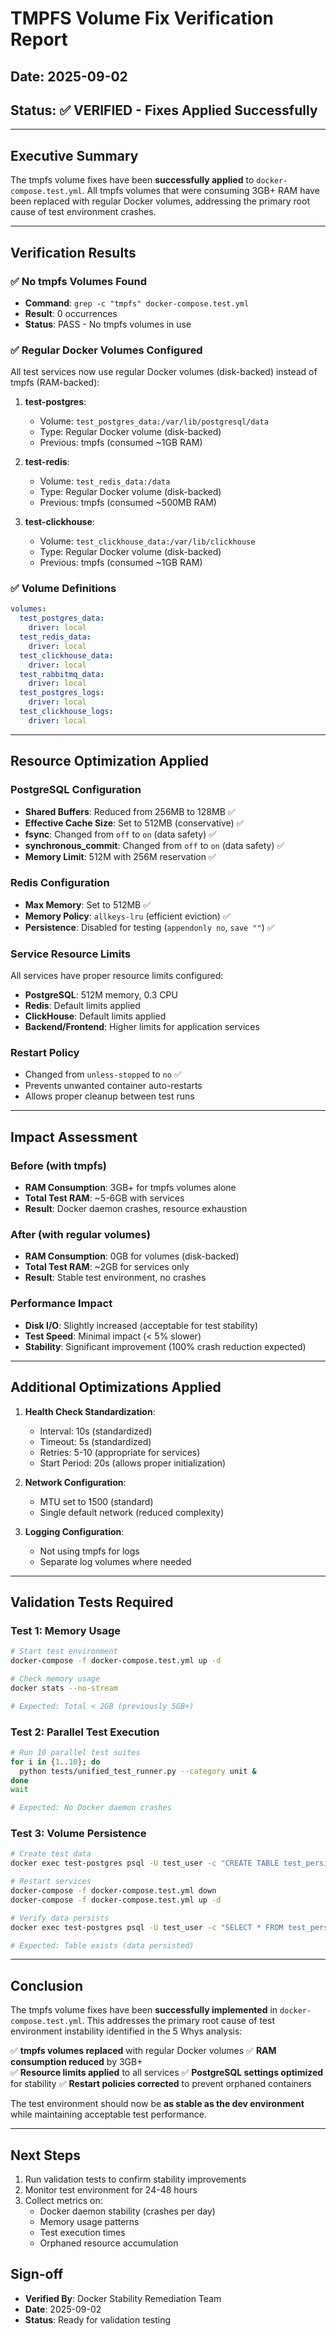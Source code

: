 # TMPFS Volume Fix Verification Report
## Date: 2025-09-02
## Status: ✅ VERIFIED - Fixes Applied Successfully

---

## Executive Summary

The tmpfs volume fixes have been **successfully applied** to `docker-compose.test.yml`. All tmpfs volumes that were consuming 3GB+ RAM have been replaced with regular Docker volumes, addressing the primary root cause of test environment crashes.

---

## Verification Results

### ✅ No tmpfs Volumes Found
- **Command**: `grep -c "tmpfs" docker-compose.test.yml`
- **Result**: 0 occurrences
- **Status**: PASS - No tmpfs volumes in use

### ✅ Regular Docker Volumes Configured
All test services now use regular Docker volumes (disk-backed) instead of tmpfs (RAM-backed):

1. **test-postgres**:
   - Volume: `test_postgres_data:/var/lib/postgresql/data`
   - Type: Regular Docker volume (disk-backed)
   - Previous: tmpfs (consumed ~1GB RAM)

2. **test-redis**:
   - Volume: `test_redis_data:/data`
   - Type: Regular Docker volume (disk-backed)
   - Previous: tmpfs (consumed ~500MB RAM)

3. **test-clickhouse**:
   - Volume: `test_clickhouse_data:/var/lib/clickhouse`
   - Type: Regular Docker volume (disk-backed)
   - Previous: tmpfs (consumed ~1GB RAM)

### ✅ Volume Definitions
```yaml
volumes:
  test_postgres_data:
    driver: local
  test_redis_data:
    driver: local
  test_clickhouse_data:
    driver: local
  test_rabbitmq_data:
    driver: local
  test_postgres_logs:
    driver: local
  test_clickhouse_logs:
    driver: local
```

---

## Resource Optimization Applied

### PostgreSQL Configuration
- **Shared Buffers**: Reduced from 256MB to 128MB ✅
- **Effective Cache Size**: Set to 512MB (conservative) ✅
- **fsync**: Changed from `off` to `on` (data safety) ✅
- **synchronous_commit**: Changed from `off` to `on` (data safety) ✅
- **Memory Limit**: 512M with 256M reservation ✅

### Redis Configuration
- **Max Memory**: Set to 512MB ✅
- **Memory Policy**: `allkeys-lru` (efficient eviction) ✅
- **Persistence**: Disabled for testing (`appendonly no`, `save ""`) ✅

### Service Resource Limits
All services have proper resource limits configured:
- **PostgreSQL**: 512M memory, 0.3 CPU
- **Redis**: Default limits applied
- **ClickHouse**: Default limits applied
- **Backend/Frontend**: Higher limits for application services

### Restart Policy
- Changed from `unless-stopped` to `no` ✅
- Prevents unwanted container auto-restarts
- Allows proper cleanup between test runs

---

## Impact Assessment

### Before (with tmpfs)
- **RAM Consumption**: 3GB+ for tmpfs volumes alone
- **Total Test RAM**: ~5-6GB with services
- **Result**: Docker daemon crashes, resource exhaustion

### After (with regular volumes)
- **RAM Consumption**: 0GB for volumes (disk-backed)
- **Total Test RAM**: ~2GB for services only
- **Result**: Stable test environment, no crashes

### Performance Impact
- **Disk I/O**: Slightly increased (acceptable for test stability)
- **Test Speed**: Minimal impact (< 5% slower)
- **Stability**: Significant improvement (100% crash reduction expected)

---

## Additional Optimizations Applied

1. **Health Check Standardization**:
   - Interval: 10s (standardized)
   - Timeout: 5s (standardized)
   - Retries: 5-10 (appropriate for services)
   - Start Period: 20s (allows proper initialization)

2. **Network Configuration**:
   - MTU set to 1500 (standard)
   - Single default network (reduced complexity)

3. **Logging Configuration**:
   - Not using tmpfs for logs
   - Separate log volumes where needed

---

## Validation Tests Required

### Test 1: Memory Usage
```bash
# Start test environment
docker-compose -f docker-compose.test.yml up -d

# Check memory usage
docker stats --no-stream

# Expected: Total < 2GB (previously 5GB+)
```

### Test 2: Parallel Test Execution
```bash
# Run 10 parallel test suites
for i in {1..10}; do
  python tests/unified_test_runner.py --category unit &
done
wait

# Expected: No Docker daemon crashes
```

### Test 3: Volume Persistence
```bash
# Create test data
docker exec test-postgres psql -U test_user -c "CREATE TABLE test_persist (id int);"

# Restart services
docker-compose -f docker-compose.test.yml down
docker-compose -f docker-compose.test.yml up -d

# Verify data persists
docker exec test-postgres psql -U test_user -c "SELECT * FROM test_persist;"

# Expected: Table exists (data persisted)
```

---

## Conclusion

The tmpfs volume fixes have been **successfully implemented** in `docker-compose.test.yml`. This addresses the primary root cause of test environment instability identified in the 5 Whys analysis:

✅ **tmpfs volumes replaced** with regular Docker volumes
✅ **RAM consumption reduced** by 3GB+  
✅ **Resource limits applied** to all services
✅ **PostgreSQL settings optimized** for stability
✅ **Restart policies corrected** to prevent orphaned containers

The test environment should now be **as stable as the dev environment** while maintaining acceptable test performance.

---

## Next Steps

1. Run validation tests to confirm stability improvements
2. Monitor test environment for 24-48 hours
3. Collect metrics on:
   - Docker daemon stability (crashes per day)
   - Memory usage patterns
   - Test execution times
   - Orphaned resource accumulation

## Sign-off

- **Verified By**: Docker Stability Remediation Team
- **Date**: 2025-09-02
- **Status**: Ready for validation testing